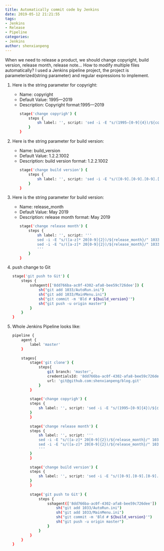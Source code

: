 ```yaml
---
title: Automatically commit code by Jenkins
date: 2019-05-12 21:21:55
tags: 
- Jenkins
- Release
- Pipeline
categories:
- Jenkins
author: shenxianpeng
---
```


When we need to release a product, we should change copyright, build version, release month, release note...
How to modify multiple files automatically? 
I used a Jenkins pipeline project, the project is parameterized(string parameter) and regular expressions to implement.

1. Here is the string parameter for copyright:

    * Name: copyright
    * Default Value: 1995—2019
    * Description: Copyright format:1995—2019
        ```bash
        stage('change copyrigh') {
            steps {
                sh label: '', script: 'sed -i -E "s/(1995—[0-9]{4})/${copyright}/" 1033/AutoRun.ini'
            }
        }
        ```
2. Here is the string parameter for build version:
    * Name: build_version
    * Default Value: 1.2.2.1002
    * Description: build version format: 1.2.2.1002
        ```bash
        stage('change build version') {
            steps {
                sh label: '', script: 'sed -i -E "s/([0-9].[0-9].[0-9].[0-9]{4})/${build_version}/" 1033/AutoRun.ini'
            }
        }
        ```
3. Here is the string parameter for build version:
    * Name: release_month
    * Default Value: May 2019
    * Description: release month format: May 2019
        ```bash
        stage('change release month') {
            steps {
                sh label: '', script: '''
                sed -i -E "s/([a-z]* 20[0-9]{2})/${release_month}/" 1033/AutoRun.ini
                sed -i -E "s/([a-z]* 20[0-9]{2})/${release_month}/" 1033/MainMenu.ini
                '''
            }
        }
        ```
4. push change to Git
    ```bash
    stage('git push to Git') {
        steps {
            sshagent(['8dd766ba-ac0f-4302-afa8-bee59c726dee']) {
                sh("git add 1033/AutoRun.ini")
                sh("git add 1033/MainMenu.ini")
                sh("git commit -m 'Bld # ${build_version}'")
                sh("git push -u origin master")
            }
        }
    }
    ```

5. Whole Jenkins Pipeline looks like:
    ```bash
    pipeline {
        agent {
            label 'master'
        }
        
        stages{
            stage('git clone') {
                steps{
                    git branch: 'master',
                    credentialsId: '8dd766ba-ac0f-4302-afa8-bee59c726dee',
                    url: 'git@github.com:shenxianpeng/blog.git'
                }
            }
            
            stage('change copyrigh') {
            steps {
                sh label: '', script: 'sed -i -E "s/(1995—[0-9]{4})/${copyright}/" 1033/AutoRun.ini'
            }
            }
            
            stage('change release month') {
            steps {
                sh label: '', script: '''
                sed -i -E "s/([a-z]* 20[0-9]{2})/${release_month}/" 1033/AutoRun.ini
                sed -i -E "s/([a-z]* 20[0-9]{2})/${release_month}/" 1033/MainMenu.ini
                '''
            }
            }
            
            stage('change build version') {
            steps {
                sh label: '', script: 'sed -i -E "s/([0-9].[0-9].[0-9].[0-9]{4})/${build_version}/" 1033/AutoRun.ini'
            }
            }
            
            stage('git push to Git') {
                steps {
                    sshagent(['8dd766ba-ac0f-4302-afa8-bee59c726dee']) {
                        sh("git add 1033/AutoRun.ini")
                        sh("git add 1033/MainMenu.ini")
                        sh("git commit -m 'Bld # ${build_version}'")
                        sh("git push -u origin master")
                    }
                }
            }
        }
    }
    ```
